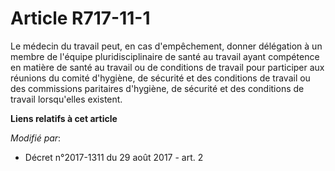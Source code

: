 # Article R717-11-1

Le médecin du travail peut, en cas d'empêchement, donner délégation à un membre de l'équipe pluridisciplinaire de santé au
travail ayant compétence en matière de santé au travail ou de conditions de travail pour participer aux réunions du comité
d'hygiène, de sécurité et des conditions de travail ou des commissions paritaires d'hygiène, de sécurité et des conditions de
travail lorsqu'elles existent.

**Liens relatifs à cet article**

_Modifié par_:

  - Décret n°2017-1311 du 29 août 2017 - art. 2
